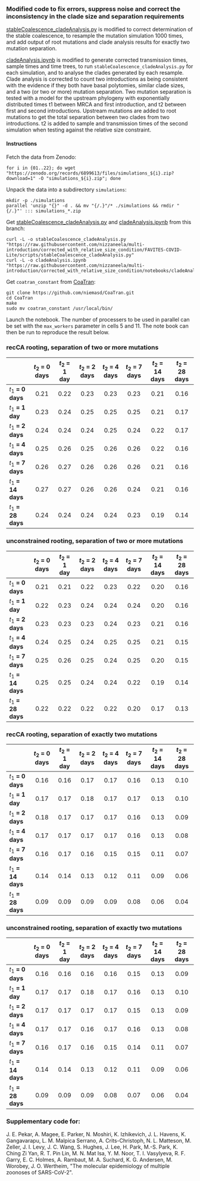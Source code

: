 ### Modified code to fix errors, suppress noise and correct the inconsistency in the clade size and separation requirements

[stableCoalescence_cladeAnalysis.py](https://github.com/nizzaneela/multi-introduction/blob/corrected/FAVITES-COVID-Lite/scripts/stableCoalescence_cladeAnalysis.py) is modified to correct determination of the stable coalescence, to resample the mutation simulation 1000 times, and add output of root mutations and clade analysis results for exactly two mutation separation.

[cladeAnalysis.ipynb](https://github.com/nizzaneela/multi-introduction/blob/corrected/notebooks/cladeAnalysis.ipynb) is modified to generate corrected transmission times, sample times and time trees, to run `stableCoalescence_cladeAnalysis.py` for each simulation, and to analyse the clades generated by each resample. Clade analysis is corrected to count two introductions as being consistent with the evidence if they both have basal polytomies, similar clade sizes, and a two (or two or more) mutation separation. Two mutation separation is tested with a model for the upstream phylogeny with exponentially distributed times t1 between MRCA and first introduction, and t2 between first and second introductions. Upstream mutations are added to root mutations to get the total separation between two clades from two introductions. t2 is added to sample and transmission times of the second simulation when testing against the relative size constraint.

#### Instructions

Fetch the data from Zenodo:
```
for i in {01..22}; do wget "https://zenodo.org/records/6899613/files/simulations_${i}.zip?download=1" -O "simulations_${i}.zip"; done
```

Unpack the data into a subdirectory `simulations`:
```
mkdir -p ./simulations
parallel 'unzip "{}" -d . && mv "{/.}"/* ./simulations && rmdir "{/.}"' ::: simulations_*.zip
```

Get [stableCoalescence_cladeAnalysis.py](https://github.com/nizzaneela/multi-introduction/blob/corrected_with_relative_size_condition/FAVITES-COVID-Lite/scripts/stableCoalescence_cladeAnalysis.py) and [cladeAnalysis.ipynb](https://github.com/nizzaneela/multi-introduction/blob/corrected_with_relative_size_condition/notebooks/cladeAnalysis.ipynb) from this branch:
```
curl -L -o stableCoalescence_cladeAnalysis.py "https://raw.githubusercontent.com/nizzaneela/multi-introduction/corrected_with_relative_size_condition/FAVITES-COVID-Lite/scripts/stableCoalescence_cladeAnalysis.py"
curl -L -o cladeAnalysis.ipynb "https://raw.githubusercontent.com/nizzaneela/multi-introduction/corrected_with_relative_size_condition/notebooks/cladeAnalysis.ipynb"
```

Get `coatran_constant` from [CoaTran](https://github.com/niemasd/CoaTran/tree/main):
```
git clone https://github.com/niemasd/CoaTran.git
cd CoaTran
make
sudo mv coatran_constant /usr/local/bin/
```

Launch the notebook. The number of processers to be used in parallel can be set with the `max_workers` parameter in cells 5 and 11. The note book can then be run to reproduce the result below.

### recCA rooting, separation of two or more mutations
|  |$t_2$ = 0 days | $t_2$ = 1 day | $t_2$ = 2 days | $t_2$ = 4 days | $t_2$ = 7 days | $t_2$ = 14 days | $t_2$ = 28 days |
|---|:---:|:---:|:---:|:---:|:---:|:---:|:---:|
| $t_1$ **= 0 days** |0.21 | 0.22 | 0.23 | 0.23 | 0.23 | 0.21 | 0.16 |
| $t_1$ **= 1 day** |0.23 | 0.24 | 0.25 | 0.25 | 0.25 | 0.21 | 0.17 |
| $t_1$ **= 2 days** |0.24 | 0.24 | 0.24 | 0.25 | 0.24 | 0.22 | 0.17 |
| $t_1$ **= 4 days** |0.25 | 0.26 | 0.25 | 0.26 | 0.26 | 0.22 | 0.16 |
| $t_1$ **= 7 days** |0.26 | 0.27 | 0.26 | 0.26 | 0.26 | 0.21 | 0.16 |
| $t_1$ **= 14 days** |0.27 | 0.27 | 0.26 | 0.26 | 0.24 | 0.21 | 0.16 |
| $t_1$ **= 28 days** |0.24 | 0.24 | 0.24 | 0.24 | 0.23 | 0.19 | 0.14 |

### unconstrained rooting, separation of two or more mutations
|  |$t_2$ = 0 days | $t_2$ = 1 day | $t_2$ = 2 days | $t_2$ = 4 days | $t_2$ = 7 days | $t_2$ = 14 days | $t_2$ = 28 days |
|---|:---:|:---:|:---:|:---:|:---:|:---:|:---:|
| $t_1$ **= 0 days** |0.21 | 0.21 | 0.22 | 0.23 | 0.22 | 0.20 | 0.16 |
| $t_1$ **= 1 day** |0.22 | 0.23 | 0.24 | 0.24 | 0.24 | 0.20 | 0.16 |
| $t_1$ **= 2 days** |0.23 | 0.23 | 0.23 | 0.24 | 0.23 | 0.21 | 0.16 |
| $t_1$ **= 4 days** |0.24 | 0.25 | 0.24 | 0.25 | 0.25 | 0.21 | 0.15 |
| $t_1$ **= 7 days** |0.25 | 0.26 | 0.25 | 0.24 | 0.25 | 0.20 | 0.15 |
| $t_1$ **= 14 days** |0.25 | 0.25 | 0.24 | 0.24 | 0.22 | 0.19 | 0.14 |
| $t_1$ **= 28 days** |0.22 | 0.22 | 0.22 | 0.22 | 0.20 | 0.17 | 0.13 |

### recCA rooting, separation of exactly two mutations
|  |$t_2$ = 0 days | $t_2$ = 1 day | $t_2$ = 2 days | $t_2$ = 4 days | $t_2$ = 7 days | $t_2$ = 14 days | $t_2$ = 28 days |
|---|:---:|:---:|:---:|:---:|:---:|:---:|:---:|
| $t_1$ **= 0 days** |0.16 | 0.16 | 0.17 | 0.17 | 0.16 | 0.13 | 0.10 |
| $t_1$ **= 1 day** |0.17 | 0.17 | 0.18 | 0.17 | 0.17 | 0.13 | 0.10 |
| $t_1$ **= 2 days** |0.18 | 0.17 | 0.17 | 0.17 | 0.16 | 0.13 | 0.09 |
| $t_1$ **= 4 days** |0.17 | 0.17 | 0.17 | 0.17 | 0.16 | 0.13 | 0.08 |
| $t_1$ **= 7 days** |0.16 | 0.17 | 0.16 | 0.15 | 0.15 | 0.11 | 0.07 |
| $t_1$ **= 14 days** |0.14 | 0.14 | 0.13 | 0.12 | 0.11 | 0.09 | 0.06 |
| $t_1$ **= 28 days** |0.09 | 0.09 | 0.09 | 0.09 | 0.08 | 0.06 | 0.04 |

### unconstrained rooting, separation of exactly two mutations
|  |$t_2$ = 0 days | $t_2$ = 1 day | $t_2$ = 2 days | $t_2$ = 4 days | $t_2$ = 7 days | $t_2$ = 14 days | $t_2$ = 28 days |
|---|:---:|:---:|:---:|:---:|:---:|:---:|:---:|
| $t_1$ **= 0 days** |0.16 | 0.16 | 0.16 | 0.16 | 0.15 | 0.13 | 0.09 |
| $t_1$ **= 1 day** |0.17 | 0.17 | 0.18 | 0.17 | 0.16 | 0.13 | 0.10 |
| $t_1$ **= 2 days** |0.17 | 0.17 | 0.17 | 0.17 | 0.15 | 0.13 | 0.09 |
| $t_1$ **= 4 days** |0.17 | 0.17 | 0.16 | 0.17 | 0.16 | 0.13 | 0.08 |
| $t_1$ **= 7 days** |0.16 | 0.17 | 0.16 | 0.15 | 0.14 | 0.11 | 0.07 |
| $t_1$ **= 14 days** |0.14 | 0.14 | 0.13 | 0.12 | 0.11 | 0.09 | 0.06 |
| $t_1$ **= 28 days** |0.09 | 0.09 | 0.09 | 0.08 | 0.07 | 0.06 | 0.04 |


### Supplementary code for:

J. E. Pekar, A. Magee, E. Parker, N. Moshiri, K. Izhikevich, J. L. Havens, K. Gangavarapu, L. M. Malpica Serrano, A. Crits-Christoph, N. L. Matteson, M. Zeller, J. I. Levy, J. C. Wang, S. Hughes, J. Lee, H. Park, M.-S. Park, K. Ching Zi Yan, R. T. Pin Lin, M. N. Mat Isa, Y. M. Noor, T. I. Vasylyeva, R. F. Garry, E. C. Holmes, A. Rambaut, M. A. Suchard, K. G. Andersen, M. Worobey, J. O. Wertheim, "The molecular epidemiology of multiple zoonoses of SARS-CoV-2".
